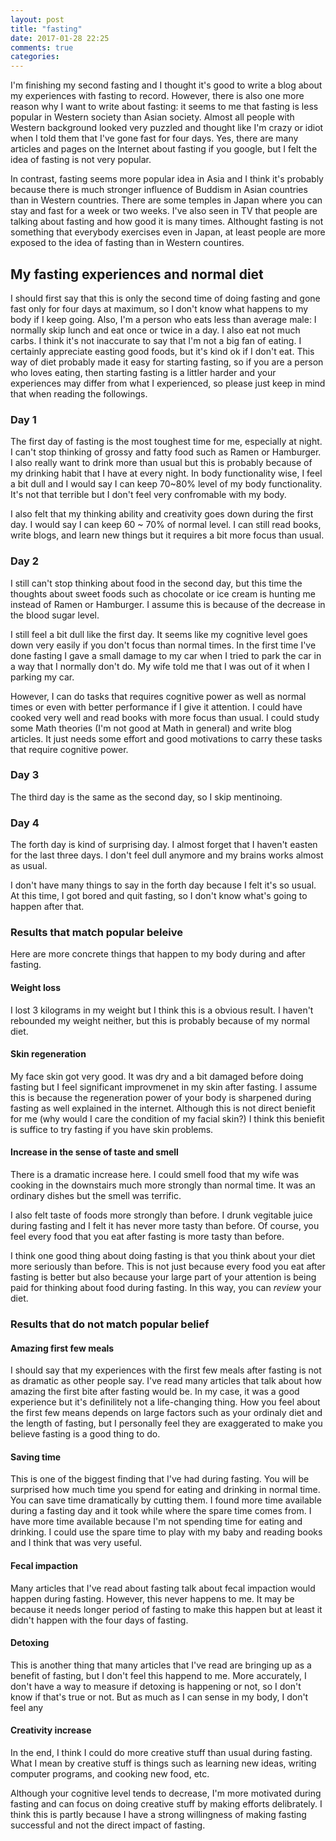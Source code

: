 ```yaml
---
layout: post
title: "fasting"
date: 2017-01-28 22:25
comments: true
categories:
---
```


I'm finishing my second fasting and I thought it's good to write a blog about my experiences with fasting to record. However, there is also one more reason why I want to write about fasting: it seems to me that fasting is less popular in Western society than Asian society. Almost all people with Western background looked very puzzled and thought like I'm crazy or idiot when I told them that I've gone fast for four days. Yes, there are many articles and pages on the Internet about fasting if you google, but I felt the idea of fasting is not very popular.

In contrast, fasting seems more popular idea in Asia and I think it's probably because there is much stronger influence of Buddism in Asian countries than in Western countries. There are some temples in Japan where you can stay and fast for a week or two weeks. I've also seen in TV that people are talking about fasting and how good it is many times. Althought fasting is not something that everybody exercises even in Japan, at least people are more exposed to the idea of fasting than in Western countires.

## My fasting experiences and normal diet

I should first say that this is only the second time of doing fasting and gone fast only for four days at maximum, so I don't know what happens to my body if I keep going. Also, I'm a person who eats less than average male: I normally skip lunch and eat once or twice in a day. I also eat not much carbs. I think it's not inaccurate to say that I'm not a big fan of eating. I certainly appreciate easting good foods, but it's kind ok if I don't eat. This way of diet probably made it easy for starting fasting, so if you are a person who loves eating, then starting fasting is a littler harder and your experiences may differ from what I experienced, so please just keep in mind that when reading the followings.

### Day 1

The first day of fasting is the most toughest time for me, especially at night. I can't stop thinking of grossy and fatty food such as Ramen or Hamburger. I also really want to drink more than usual but this is probably because of my drinking habit that I have at every night. In body functionality wise, I feel a bit dull and I would say I can keep 70~80% level of my body functionality.
It's not that terrible but I don't feel very confromable with my body.

I also felt that my thinking ability and creativity goes down during the first day. I would say I can keep 60 ~ 70% of normal level. I can still read books, write blogs, and learn new things but it requires a bit more focus than usual.

### Day 2

I still can't stop thinking about food in the second day, but this time the thoughts about sweet foods such as chocolate or ice cream is hunting me instead of Ramen or Hamburger. I assume this is because of the decrease in the blood sugar level.

I still feel a bit dull like the first day. It seems like my cognitive level goes down very easily if you don't focus than normal times. In the first time I've done fasting I gave a small damage to my car when I tried to park the car in a way that I normally don't do. My wife told me that I was out of it when I parking my car.

However, I can do tasks that requires cognitive power as well as normal times or even with better performance if I give it attention. I could have cooked very well and read books with more focus than usual. I could study some Math theories (I'm not good at Math in general) and write blog articles. It just needs some effort and good motivations to carry these tasks that require cognitive power.

### Day 3

The third day is the same as the second day, so I skip mentinoing.

### Day 4

The forth day is kind of surprising day. I almost forget that I haven't easten for the last three days. I don't feel dull anymore and my brains works almost as usual.

I don't have many things to say in the forth day because I felt it's so usual. At this time, I got bored and quit fasting, so I don't know what's going to happen after that.

### Results that match popular beleive

Here are more concrete things that happen to my body during and after fasting.

#### Weight loss

I lost 3 kilograms in my weight but I think this is a obvious result. I haven't rebounded my weight neither, but this is probably because of my normal diet.

#### Skin regeneration

My face skin got very good. It was dry and a bit damaged before doing fasting but I feel significant improvmenet in my skin after fasting. I assume this is because the regeneration power of your body is sharpened during fasting as well explained in the internet. Although this is not direct beniefit for me (why would I care the condition of my facial skin?) I think this beniefit is suffice to try fasting if you have skin problems.

#### Increase in the sense of taste and smell

There is a dramatic increase here. I could smell food that my wife was cooking in the downstairs much more strongly than normal time. It was an ordinary dishes but the smell was terrific.

I also felt taste of foods more strongly than before. I drunk vegitable juice during fasting and I felt it has never more tasty than before. Of course, you feel every food that you eat after fasting is more tasty than before.

I think one good thing about doing fasting is that you think about your diet more seriously than before. This is not just because every food you eat after fasting is better but also because your large part of your attention is being paid for thinking about food during fasting. In this way, you can *review* your diet.

### Results that do not match popular belief

#### Amazing first few meals

I should say that my experiences with the first few meals after fasting is not as dramatic as other people say. I've read many articles that talk about how amazing the first bite after fasting would be. In my case, it was a good experience but it's definilitely not a life-changing thing. How you feel about the first few means depends on large factors such as your ordinaly diet and the length of fasting, but I personally feel they are exaggerated to make you believe fasting is a good thing to do.

#### Saving time

This is one of the biggest finding that I've had during fasting. You will be surprised how much time you spend for eating and drinking in normal time. You can save time dramatically by cutting them. I found more time available during a fasting day and it took while where the spare time comes from. I have more time available because I'm not spending time for eating and drinking. I could use the spare time to play with my baby and reading books and I think that was very useful.

#### Fecal impaction

Many articles that I've read about fasting talk about fecal impaction would happen during fasting. However, this never happens to me. It may be because it needs longer period of fasting to make this happen but at least it didn't happen with the four days of fasting.

#### Detoxing

This is another thing that many articles that I've read are bringing up as a benefit of fasting, but I don't feel this happend to me. More accurately, I don't have a way to measure if detoxing is happening or not, so I don't know if that's true or not. But as much as I can sense in my body, I don't feel any

#### Creativity increase

In the end, I think I could do more creative stuff than usual during fasting. What I mean by creative stuff is things such as learning new ideas, writing computer programs, and cooking new food, etc.

Although your cognitive level tends to decrease, I'm more motivated during fasting and can focus on doing creative stuff by making efforts delibrately. I think this is partly because I have a strong willingness of making fasting successful and not the direct impact of fasting.
